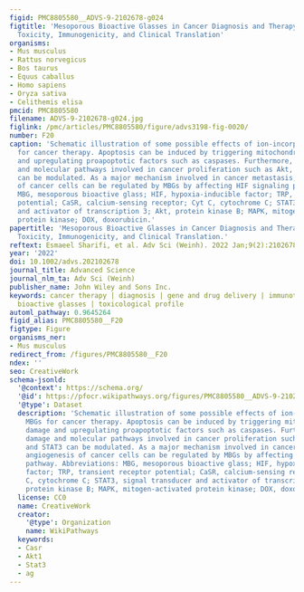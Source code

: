 ```yaml
---
figid: PMC8805580__ADVS-9-2102678-g024
figtitle: 'Mesoporous Bioactive Glasses in Cancer Diagnosis and Therapy: Stimuli‐Responsive,
  Toxicity, Immunogenicity, and Clinical Translation'
organisms:
- Mus musculus
- Rattus norvegicus
- Bos taurus
- Equus caballus
- Homo sapiens
- Oryza sativa
- Celithemis elisa
pmcid: PMC8805580
filename: ADVS-9-2102678-g024.jpg
figlink: /pmc/articles/PMC8805580/figure/advs3198-fig-0020/
number: F20
caption: 'Schematic illustration of some possible effects of ion‐incorporated MBGs
  for cancer therapy. Apoptosis can be induced by triggering mitochondrial damage
  and upregulating proapoptotic factors such as caspases. Furthermore, DNA damage
  and molecular pathways involved in cancer proliferation such as Akt, MAPK, and STAT3
  can be modulated. As a major mechanism involved in cancer metastasis, angiogenesis
  of cancer cells can be regulated by MBGs by affecting HIF signaling pathway. Abbreviations:
  MBG, mesoporous bioactive glass; HIF, hypoxia‐inducible factor; TRP, transient receptor
  potential; CaSR, calcium‐sensing receptor; Cyt C, cytochrome C; STAT3, signal transducer
  and activator of transcription 3; Akt, protein kinase B; MAPK, mitogen‐activated
  protein kinase; DOX, doxorubicin.'
papertitle: 'Mesoporous Bioactive Glasses in Cancer Diagnosis and Therapy: Stimuli‐Responsive,
  Toxicity, Immunogenicity, and Clinical Translation.'
reftext: Esmaeel Sharifi, et al. Adv Sci (Weinh). 2022 Jan;9(2):2102678.
year: '2022'
doi: 10.1002/advs.202102678
journal_title: Advanced Science
journal_nlm_ta: Adv Sci (Weinh)
publisher_name: John Wiley and Sons Inc.
keywords: cancer therapy | diagnosis | gene and drug delivery | immunotherapy | mesoporous
  bioactive glasses | toxicological profile
automl_pathway: 0.9645264
figid_alias: PMC8805580__F20
figtype: Figure
organisms_ner:
- Mus musculus
redirect_from: /figures/PMC8805580__F20
ndex: ''
seo: CreativeWork
schema-jsonld:
  '@context': https://schema.org/
  '@id': https://pfocr.wikipathways.org/figures/PMC8805580__ADVS-9-2102678-g024.html
  '@type': Dataset
  description: 'Schematic illustration of some possible effects of ion‐incorporated
    MBGs for cancer therapy. Apoptosis can be induced by triggering mitochondrial
    damage and upregulating proapoptotic factors such as caspases. Furthermore, DNA
    damage and molecular pathways involved in cancer proliferation such as Akt, MAPK,
    and STAT3 can be modulated. As a major mechanism involved in cancer metastasis,
    angiogenesis of cancer cells can be regulated by MBGs by affecting HIF signaling
    pathway. Abbreviations: MBG, mesoporous bioactive glass; HIF, hypoxia‐inducible
    factor; TRP, transient receptor potential; CaSR, calcium‐sensing receptor; Cyt
    C, cytochrome C; STAT3, signal transducer and activator of transcription 3; Akt,
    protein kinase B; MAPK, mitogen‐activated protein kinase; DOX, doxorubicin.'
  license: CC0
  name: CreativeWork
  creator:
    '@type': Organization
    name: WikiPathways
  keywords:
  - Casr
  - Akt1
  - Stat3
  - ag
---
```

